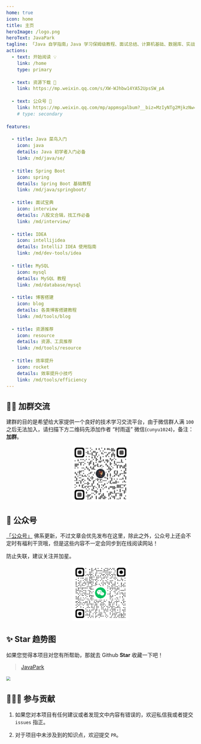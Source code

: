 ```yaml
---
home: true
icon: home
title: 主页
heroImage: /logo.png
heroText: JavaPark
tagline: 「Java 自学指南」Java 学习保姆级教程、面试总结、计算机基础、数据库、实战实践、效率工具、资源分享、程序人生。
actions:
  - text: 开始阅读 💡
    link: /home
    type: primary

  - text: 资源下载 💯
    link: https://mp.weixin.qq.com/s/XW-WJhbw14YA52UpsSW_pA

  - text: 公众号 🧩
    link: https://mp.weixin.qq.com/mp/appmsgalbum?__biz=MzIyNTg2MjkzNw==&action=getalbum&album_id=2501145320567963650&scene=173&from_msgid=2247496866&from_itemidx=1&count=3&nolastread=1#wechat_redirect
    # type: secondary

features:

  - title: Java 菜鸟入门
    icon: java
    details: Java 初学者入门必备
    link: /md/java/se/

  - title: Spring Boot
    icon: spring
    details: Spring Boot 基础教程
    link: /md/java/springboot/

  - title: 面试宝典
    icon: interview
    details: 八股文合辑，找工作必备
    link: /md/interview/

  - title: IDEA
    icon: intellijidea
    details: IntelliJ IDEA 使用指南
    link: /md/dev-tools/idea

  - title: MySQL
    icon: mysql
    details: MySQL 教程
    link: /md/database/mysql

  - title: 博客搭建
    icon: blog
    details: 各类博客搭建教程
    link: /md/tools/blog

  - title: 资源推荐
    icon: resource
    details: 资源、工具推荐
    link: /md/tools/resource

  - title: 效率提升
    icon: rocket
    details: 效率提升小技巧
    link: /md/tools/efficiency
---
```


## 👨‍💻 加群交流

建群的目的是希望给大家提供一个良好的技术学习交流平台，由于微信群人满 `100` 之后无法加入，请扫描下方二维码先添加作者 “村雨遥” 微信(`cunyu1024`)，备注：**加群**。

<center><img src="./.vuepress/public/personal/wechat.png" width="150" /></center>

## 🧩 公众号

[「公众号」](https://mp.weixin.qq.com/mp/appmsgalbum?__biz=MzIyNTg2MjkzNw==&action=getalbum&album_id=2501145320567963650&scene=173&from_msgid=2247496866&from_itemidx=1&count=3&nolastread=1#wechat_redirect) 佛系更新，不过文章会优先发布在这里，除此之外，公众号上还会不定时有福利干货哦，但是这些内容不一定会同步到在线阅读网站！

防止失联，建议关注并加星。

<center><img src="./.vuepress/public/personal/wechatpublic.png" alt="「公众号」" width="150"/></center>

## ✨ Star 趋势图

如果您觉得本项目对您有所帮助，那就去 Github **Star** 收藏一下吧！

> [JavaPark](https://github.com/cunyu1943/JavaPark)

<img src="https://api.star-history.com/svg?repos=cunyu1943/JavaPark&type=Date" style="zoom:70%;" />

## 🧑‍🤝‍🧑 参与贡献

1.  如果您对本项目有任何建议或者发现文中内容有错误的，欢迎私信我或者提交 `issues` 指正。

2.  对于项目中未涉及到的知识点，欢迎提交 `PR`。
